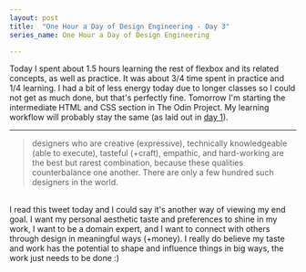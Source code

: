 ```yaml
---
layout: post
title:  "One Hour a Day of Design Engineering - Day 3"
series_name: One Hour a Day of Design Engineering

---
```


Today I spent about 1.5 hours learning the rest of flexbox and its related concepts, as well as practice. It was about 3/4 time spent in practice and 1/4 learning. I had a bit of less energy today due to longer classes so I could not get as much done, but that's perfectly fine. Tomorrow I'm starting the intermediate HTML and CSS section in The Odin Project. My learning workflow will probably stay the same (as laid out in <a href="https://www.psswordprotectd.com/2025/09/23/dayone/" target="_blank">day 1</a>).
<br>
<hr>
<blockquote>designers who are creative (expressive), technically knowledgeable (able to execute), tasteful (+craft), empathic, and hard-working are the best but rarest combination, because these qualities counterbalance one another. There are only a few hundred such designers in the world.</blockquote>
<br>
I read this tweet today and I could say it's another way of viewing my end goal. I want my personal aesthetic taste and preferences to shine in my work, I want to be a domain expert, and I want to connect with others through design in meaningful ways (+money). I really do believe my taste and work has the potential to shape and influence things in big ways, the work just needs to be done :)
